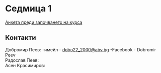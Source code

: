 Седмица 1
=================================

[Анкета преди започването на курса](https://docs.google.com/forms/d/e/1FAIpQLSdfCtdIe3oWaE2U1ZIF034Y6wt4_BAGC1ae20p6ksATKg68CA/viewform?usp=sf_link)

Контакти
---------
Добромир Пеев: 
-имейл - dobo22_2000@abv.bg 
-Facebook - Dobromir Peev \
Радослав Пеев:\
Асен Красимиров: 


